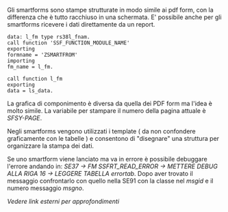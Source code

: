 Gli smartforms sono stampe strutturate in modo simile ai pdf form, con la differenza che è tutto racchiuso in una schermata. E' possibile anche per gli smartforms ricevere i dati direttamente da un report. 
 ```abap
data: l_fm type rs38l_fnam.
call function 'SSF_FUNCTION_MODULE_NAME'
exporting
formname = 'ZSMARTFROM'
importing
fm_name = l_fm.

call function l_fm
exporting
data = ls_data.
 ```
 La grafica di componimento è diversa da quella dei PDF form ma l'idea è molto simile. La variabile per stampare il numero della pagina attuale è <i>SFSY-PAGE</i>.
 

 Negli smartforms vengono utilizzati i template ( da non confondere graficamente con le tabelle ) e consentono di "disegnare" una struttura per organizzare la stampa dei dati. 
 
  Se uno smartform viene lanciato ma va in errore è possibile debuggare l'errore andando in:
  *SE37 -> FM SSFRT_READ_ERROR -> METTERE DEBUG ALLA RIGA 16 -> LEGGERE TABELLA errortab*. Dopo aver trovato il messaggio confrontarlo con quello nella SE91 con la classe nel *msgid* e il numero messaggio *msgno*.
  
<i>Vedere link esterni per approfondimenti</i>
